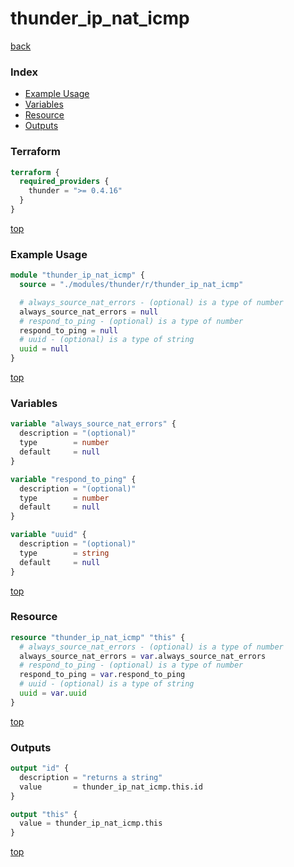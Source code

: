 # thunder_ip_nat_icmp

[back](../thunder.md)

### Index

- [Example Usage](#example-usage)
- [Variables](#variables)
- [Resource](#resource)
- [Outputs](#outputs)

### Terraform

```terraform
terraform {
  required_providers {
    thunder = ">= 0.4.16"
  }
}
```

[top](#index)

### Example Usage

```terraform
module "thunder_ip_nat_icmp" {
  source = "./modules/thunder/r/thunder_ip_nat_icmp"

  # always_source_nat_errors - (optional) is a type of number
  always_source_nat_errors = null
  # respond_to_ping - (optional) is a type of number
  respond_to_ping = null
  # uuid - (optional) is a type of string
  uuid = null
}
```

[top](#index)

### Variables

```terraform
variable "always_source_nat_errors" {
  description = "(optional)"
  type        = number
  default     = null
}

variable "respond_to_ping" {
  description = "(optional)"
  type        = number
  default     = null
}

variable "uuid" {
  description = "(optional)"
  type        = string
  default     = null
}
```

[top](#index)

### Resource

```terraform
resource "thunder_ip_nat_icmp" "this" {
  # always_source_nat_errors - (optional) is a type of number
  always_source_nat_errors = var.always_source_nat_errors
  # respond_to_ping - (optional) is a type of number
  respond_to_ping = var.respond_to_ping
  # uuid - (optional) is a type of string
  uuid = var.uuid
}
```

[top](#index)

### Outputs

```terraform
output "id" {
  description = "returns a string"
  value       = thunder_ip_nat_icmp.this.id
}

output "this" {
  value = thunder_ip_nat_icmp.this
}
```

[top](#index)